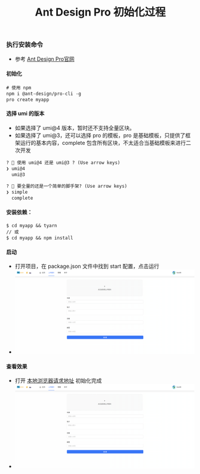 ﻿---
layout: mypost
title: Ant Design Pro 初始化过程
categories: [Ant Design Pro, 前端]
---


### 执行安装命令
- 参考 [Ant Design Pro官网](https://pro.ant.design/zh-CN/docs/getting-started)


#### 初始化
```
# 使用 npm
npm i @ant-design/pro-cli -g
pro create myapp
```


#### 选择 umi 的版本
- 如果选择了 umi@4 版本，暂时还不支持全量区块。
- 如果选择了 umi@3，还可以选择 pro 的模板，pro 是基础模板，只提供了框架运行的基本内容，complete 包含所有区块，不太适合当基础模板来进行二次开发
```
? 🐂 使用 umi@4 还是 umi@3 ? (Use arrow keys)
❯ umi@4
  umi@3
```
```
? 🚀 要全量的还是一个简单的脚手架? (Use arrow keys)
❯ simple
  complete
```


#### 安装依赖：
```
$ cd myapp && tyarn
// 或
$ cd myapp && npm install
```


#### 启动
- 打开项目，在 package.json 文件中找到 start 配置，点击运行
- ![运行](img.png)


#### 查看效果
- 打开 [本地浏览器请求地址](http://localhost:8000/) 初始化完成
- ![浏览器运行效果](img.png)
